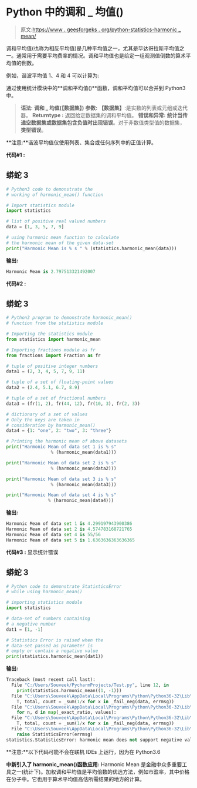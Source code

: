 # Python 中的调和 _ 均值()

> 原文:[https://www . geesforgeks . org/python-statistics-harmonic _ mean/](https://www.geeksforgeeks.org/python-statistics-harmonic_mean/)

调和平均值(也称为相反平均值)是几种平均值之一，尤其是毕达哥拉斯平均值之一。通常用于需要平均费率的情况。调和平均值也是给定一组观测值倒数的算术平均值的倒数。

例如，谐波平均值 1、4 和 4 可以计算为:

通过使用统计模块中的**调和平均值()**函数，调和平均值可以合并到 Python3 中。

> **语法:** **调和 _ 均值(【数据集】)**
> **参数:**
> **【数据集】**:是实数的列表或元组或迭代器。
> **Returntype :** 返回给定数据集的调和平均值。
> **错误和异常:**
> **统计当传递空数据集或数据集包含负值时出现错误**。对于非数值类型值的数据集，
> **类型错误**。

**注意:**谐波平均值仅使用列表、集合或任何序列中的正值计算。

**代码#1 :**

## 蟒蛇 3

```py
# Python3 code to demonstrate the
# working of harmonic_mean() function

# Import statistics module
import statistics

# list of positive real valued numbers
data = [1, 3, 5, 7, 9]

# using harmonic mean function to calculate
# the harmonic mean of the given data-set
print("Harmonic Mean is % s " % (statistics.harmonic_mean(data)))
```

**输出:**

```py
Harmonic Mean is 2.797513321492007 
```

**代码#2 :**

## 蟒蛇 3

```py
# Python3 program to demonstrate harmonic_mean()
# function from the statistics module

# Importing the statistics module
from statistics import harmonic_mean

# Importing fractions module as fr
from fractions import Fraction as fr

# tuple of positive integer numbers
data1 = (2, 3, 4, 5, 7, 9, 11)

# tuple of a set of floating-point values
data2 = (2.4, 5.1, 6.7, 8.9)

# tuple of a set of fractional numbers
data3 = (fr(1, 2), fr(44, 12), fr(10, 3), fr(2, 3))

# dictionary of a set of values
# Only the keys are taken in
# consideration by harmonic_mean()
data4 = {1: "one", 2: "two", 3: "three"}

# Printing the harmonic mean of above datasets
print("Harmonic Mean of data set 1 is % s"
                 % (harmonic_mean(data1)))

print("Harmonic Mean of data set 2 is % s"
                 % (harmonic_mean(data2)))

print("Harmonic Mean of data set 3 is % s"
                 % (harmonic_mean(data3)))

print("Harmonic Mean of data set 4 is % s"
                % (harmonic_mean(data4)))
```

**输出:**

```py
Harmonic Mean of data set 1 is 4.299197943900386
Harmonic Mean of data set 2 is 4.574783168721765
Harmonic Mean of data set 4 is 55/56
Harmonic Mean of data set 5 is 1.6363636363636365
```

**代码#3 :** 显示统计错误

## 蟒蛇 3

```py
# Python code to demonstrate StatisticsError
# while using harmonic_mean()

# importing statistics module
import statistics

# data-set of numbers containing
# a negative number
dat1 = [1, -1]

# Statistics Error is raised when the
# data-set passed as parameter is
# empty or contain a negative value
print(statistics.harmonic_mean(dat1))
```

**输出:**

```py
Traceback (most recent call last):
  File "C:/Users/Souveek/PycharmProjects/Test.py", line 12, in 
    print(statistics.harmonic_mean((1, -1)))
  File "C:\Users\Souveek\AppData\Local\Programs\Python\Python36-32\Lib\statistics.py", line 356, in harmonic_mean
    T, total, count = _sum(1/x for x in _fail_neg(data, errmsg))
  File "C:\Users\Souveek\AppData\Local\Programs\Python\Python36-32\Lib\statistics.py", line 148, in _sum
    for n, d in map(_exact_ratio, values):
  File "C:\Users\Souveek\AppData\Local\Programs\Python\Python36-32\Lib\statistics.py", line 356, in 
    T, total, count = _sum(1/x for x in _fail_neg(data, errmsg))
  File "C:\Users\Souveek\AppData\Local\Programs\Python\Python36-32\Lib\statistics.py", line 285, in _fail_neg
    raise StatisticsError(errmsg)
statistics.StatisticsError: harmonic mean does not support negative values
```

**注意:**以下代码可能不会在联机 IDEs 上运行，因为在 Python3.6

**中新引入了 harmonic_mean()函数应用:**
Harmonic Mean 是金融中众多重要工具之一(统计下)。加权调和平均值是平均倍数的优选方法，例如市盈率，其中价格在分子中。它也用于算术平均值高估所需结果的地方的计算。